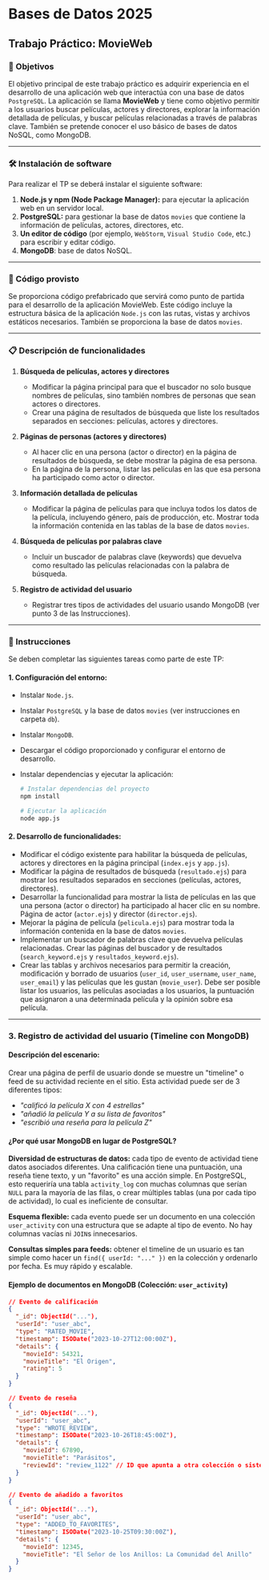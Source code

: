 # Bases de Datos 2025

## Trabajo Práctico: MovieWeb

### 🎯 Objetivos
El objetivo principal de este trabajo práctico es adquirir experiencia en el desarrollo de una aplicación web que interactúa con una base de datos `PostgreSQL`. La aplicación se llama **MovieWeb** y tiene como objetivo permitir a los usuarios buscar películas, actores y directores, explorar la información detallada de películas, y buscar películas relacionadas a través de palabras clave.
También se pretende conocer el uso básico de bases de datos NoSQL, como MongoDB.

---

### 🛠️ Instalación de software
Para realizar el TP se deberá instalar el siguiente software:

1.  **Node.js y npm (Node Package Manager):** para ejecutar la aplicación web en un servidor local.
2.  **PostgreSQL:** para gestionar la base de datos `movies` que contiene la información de películas, actores, directores, etc.
3.  **Un editor de código** (por ejemplo, `WebStorm`, `Visual Studio Code`, etc.) para escribir y editar código.
4.  **MongoDB**: base de datos NoSQL.

---

### 🚀 Código provisto
Se proporciona código prefabricado que servirá como punto de partida para el desarrollo de la aplicación MovieWeb. Este código incluye la estructura básica de la aplicación `Node.js` con las rutas, vistas y archivos estáticos necesarios. También se proporciona la base de datos `movies`.

---

### 📋 Descripción de funcionalidades

1.  **Búsqueda de películas, actores y directores**
    *   Modificar la página principal para que el buscador no solo busque nombres de películas, sino también nombres de personas que sean actores o directores.
    *   Crear una página de resultados de búsqueda que liste los resultados separados en secciones: películas, actores y directores.

2.  **Páginas de personas (actores y directores)**
    *   Al hacer clic en una persona (actor o director) en la página de resultados de búsqueda, se debe mostrar la página de esa persona.
    *   En la página de la persona, listar las películas en las que esa persona ha participado como actor o director.

3.  **Información detallada de películas**
    *   Modificar la página de películas para que incluya todos los datos de la película, incluyendo género, país de producción, etc. Mostrar toda la información contenida en las tablas de la base de datos `movies`.

4.  **Búsqueda de películas por palabras clave**
    *   Incluir un buscador de palabras clave (keywords) que devuelva como resultado las películas relacionadas con la palabra de búsqueda.

5.  **Registro de actividad del usuario**
    * Registrar tres tipos de actividades del usuario usando MongoDB (ver punto 3 de las Instrucciones).

---

### 📝 Instrucciones
Se deben completar las siguientes tareas como parte de este TP:

#### 1. Configuración del entorno:
*   Instalar `Node.js`.
*   Instalar `PostgreSQL` y la base de datos `movies` (ver instrucciones en carpeta `db`).
*   Instalar `MongoDB`.
*   Descargar el código proporcionado y configurar el entorno de desarrollo.
*   Instalar dependencias y ejecutar la aplicación:

    ```bash
    # Instalar dependencias del proyecto
    npm install
    
    # Ejecutar la aplicación
    node app.js
    ```

#### 2. Desarrollo de funcionalidades:
*   Modificar el código existente para habilitar la búsqueda de películas, actores y directores en la página principal (`index.ejs` y `app.js`).
*   Modificar la página de resultados de búsqueda (`resultado.ejs`) para mostrar los resultados separados en secciones (películas, actores, directores).
*   Desarrollar la funcionalidad para mostrar la lista de películas en las que una persona (actor o director) ha participado al hacer clic en su nombre. Página de actor (`actor.ejs`) y director (`director.ejs`).
*   Mejorar la página de película (`pelicula.ejs`) para mostrar toda la información contenida en la base de datos `movies`.
*   Implementar un buscador de palabras clave que devuelva películas relacionadas. Crear las páginas del buscador y de resultados (`search_keyword.ejs` y `resultados_keyword.ejs`).
*   Crear las tablas y archivos necesarios para permitir la creación, modificación y borrado de usuarios (`user_id`, `user_username`, `user_name`, `user_email`) y las películas que les gustan (`movie_user`). Debe ser posible listar los usuarios, las películas asociadas a los usuarios, la puntuación que asignaron a una determinada película y la opinión sobre esa película.

---

### 3. Registro de actividad del usuario (Timeline con MongoDB)

#### Descripción del escenario:
Crear una página de perfil de usuario donde se muestre un "timeline" o feed de su actividad reciente en el sitio. Esta actividad puede ser de 3 diferentes tipos:
- *"calificó la película X con 4 estrellas"*
- *"añadió la película Y a su lista de favoritos"*
- *"escribió una reseña para la película Z"*

#### ¿Por qué usar MongoDB en lugar de PostgreSQL?
**Diversidad de estructuras de datos:** cada tipo de evento de actividad tiene datos asociados diferentes. Una calificación tiene una puntuación, una reseña tiene texto, y un "favorito" es una acción simple. En PostgreSQL, esto requeriría una tabla `activity_log` con muchas columnas que serían `NULL` para la mayoría de las filas, o crear múltiples tablas (una por cada tipo de actividad), lo cual es ineficiente de consultar.

**Esquema flexible:** cada evento puede ser un documento en una colección `user_activity` con una estructura que se adapte al tipo de evento. No hay columnas vacías ni `JOIN`s innecesarios.

**Consultas simples para feeds:** obtener el timeline de un usuario es tan simple como hacer un `find({ userId: "..." })` en la colección y ordenarlo por fecha. Es muy rápido y escalable.

#### Ejemplo de documentos en MongoDB (Colección: `user_activity`)

```json
// Evento de calificación
{
  "_id": ObjectId("..."),
  "userId": "user_abc",
  "type": "RATED_MOVIE",
  "timestamp": ISODate("2023-10-27T12:00:00Z"),
  "details": {
    "movieId": 54321,
    "movieTitle": "El Origen",
    "rating": 5
  }
}

// Evento de reseña
{
  "_id": ObjectId("..."),
  "userId": "user_abc",
  "type": "WROTE_REVIEW",
  "timestamp": ISODate("2023-10-26T18:45:00Z"),
  "details": {
    "movieId": 67890,
    "movieTitle": "Parásitos",
    "reviewId": "review_1122" // ID que apunta a otra colección o sistema
  }
}

// Evento de añadido a favoritos
{
  "_id": ObjectId("..."),
  "userId": "user_abc",
  "type": "ADDED_TO_FAVORITES",
  "timestamp": ISODate("2023-10-25T09:30:00Z"),
  "details": {
    "movieId": 12345,
    "movieTitle": "El Señor de los Anillos: La Comunidad del Anillo"
  }
}
```
